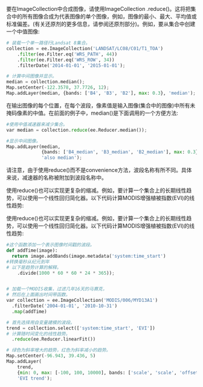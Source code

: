 要在ImageCollection中合成图像，请使用ImageCollection .reduce()。这将把集合中的所有图像合成为代表图像的单个图像，例如，图像的最小、最大、平均值或标准偏差。(有关还原剂的更多信息，请参阅还原剂部分)。例如，要从集合中创建一个中值图像:

```python
# 装载一个单一路径行Landsat 8集合。
collection = ee.ImageCollection('LANDSAT/LC08/C01/T1_TOA')
    .filter(ee.Filter.eq('WRS_PATH', 44))
    .filter(ee.Filter.eq('WRS_ROW', 34))
    .filterDate('2014-01-01', '2015-01-01');

# 计算中间图像并显示。
median = collection.median();
Map.setCenter(-122.3578, 37.7726, 12);
Map.addLayer(median, {bands: ['B4', 'B3', 'B2'], max: 0.3}, 'median');
```

在输出图像的每个位置，在每个波段，像素值是输入图像(集合中的图像)中所有未掩码像素的中值。在前面的例子中，median()是下面调用的一个方便方法:

```python
#使用中值减速器来减少集合。
var median = collection.reduce(ee.Reducer.median());

#显示中间图像。
Map.addLayer(median,
             {bands: ['B4_median', 'B3_median', 'B2_median'], max: 0.3},
             'also median');
```

请注意，由于使用reduce()而不是convenience方法，波段名称有所不同。具体来说，减速器的名称被附加到波段名称中。

使用reduce()也可以实现更复杂的缩减。例如，要计算一个集合上的长期线性趋势，可以使用一个线性回归简化器。以下代码计算MODIS增强植被指数(EVI)的线性趋势:

使用reduce()也可以实现更复杂的缩减。例如，要计算一个集合上的长期线性趋势，可以使用一个线性回归简化器。以下代码计算MODIS增强植被指数(EVI)的线性趋势:

```python
#这个函数添加一个表示图像时间戳的波段。
def addTime(image):
  return image.addBands(image.metadata('system:time_start')
#转换毫秒从纪元到年
# 以下是趋势计算的解释。
    .divide(1000 * 60 * 60 * 24 * 365));


# 加载一个MODIS收集，过滤几年16天的马赛克，
# 然后在上面画出时间带函数。
var collection = ee.ImageCollection('MODIS/006/MYD13A1')
  .filterDate('2004-01-01', '2010-10-31')
  .map(addTime)

# 首先选择用自变量建模的波段。
trend = collection.select(['system:time_start', 'EVI'])
# 计算随时间变化的线性趋势。
  .reduce(ee.Reducer.linearFit())

# 绿色为斜率增大的趋势，红色为斜率减小的趋势。
Map.setCenter(-96.943, 39.436, 5)
Map.addLayer(
    trend,
    {min: 0, max: [-100, 100, 10000], bands: ['scale', 'scale', 'offset']},
    'EVI trend');
```

